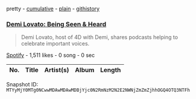 pretty - [cumulative](/playlists/cumulative/37i9dQZF1DWU2Xvi7DdwYy.md) - [plain](/playlists/plain/37i9dQZF1DWU2Xvi7DdwYy) - [githistory](https://github.githistory.xyz/mackorone/spotify-playlist-archive/blob/main/playlists/plain/37i9dQZF1DWU2Xvi7DdwYy)

### [Demi Lovato: Being Seen & Heard ](https://open.spotify.com/playlist/37i9dQZF1DWU2Xvi7DdwYy)

> Demi Lovato, host of 4D with Demi, shares podcasts helping to celebrate important voices.

[Spotify](https://open.spotify.com/user/spotify) - 1,511 likes - 0 song - 0 sec

| No. | Title | Artist(s) | Album | Length |
|---|---|---|---|---|

Snapshot ID: `MTYyMjY0MTg0NCwwMDAwMDAwMDBjYjc0N2RmNzM2N2E2NWNjZmZmZjhhOGQ4OTQ3NTFh`
